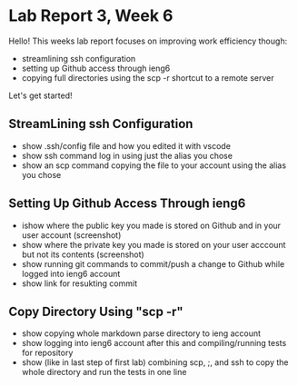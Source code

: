 # Lab Report 3, Week 6
Hello! This weeks lab report focuses on improving work efficiency though:
* streamlining ssh configuration
* setting up Github access through ieng6
* copying full directories using the scp -r shortcut to a remote server

Let's get started!

## StreamLining ssh Configuration

* show .ssh/config file and how you edited it with vscode
* show ssh command log in using just the alias you chose
* show an scp command copying the file to your account using the alias you chose

## Setting Up Github Access Through ieng6

* ishow where the public key you made is stored on Github and in your user account (screenshot)
* show where the private key you made is stored on your user acccount but not its contents (screenshot)
* show running git commands to commit/push a change to Github while logged into ieng6 account
* show link for resukting commit 

## Copy Directory Using "scp -r"

* show copying whole markdown parse directory to ieng account
* show logging into ieng6 account after this and compiling/running tests for repository 
* show (like in last step of first lab) combining scp, ;, and ssh to copy the whole directory and run the tests in one line